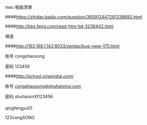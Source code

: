 mac 电脑清理

####https://zhidao.baidu.com/question/360912447291338692.html

####http://bbs.feng.com/read-htm-tid-3236442.html

禅道

####http://192.168.1.142:8033/zentao/bug-view-175.html

账号 congshaosong

密码 123456

####http://school.xinpingtai.com/

账号 congshaosong@shuhaixinxi.com

密码 shuhaixinXI123456

#### 
qingfengyu01

123congSONG
